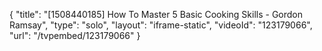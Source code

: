 {
    "title": "[1508440185] How To Master 5 Basic Cooking Skills - Gordon Ramsay",
    "type": "solo",
    "layout": "iframe-static",
    "videoId": "123179066",
    "url": "\/tvpembed\/123179066"
}